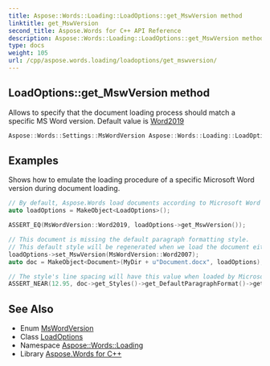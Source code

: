 ```yaml
---
title: Aspose::Words::Loading::LoadOptions::get_MswVersion method
linktitle: get_MswVersion
second_title: Aspose.Words for C++ API Reference
description: Aspose::Words::Loading::LoadOptions::get_MswVersion method. Allows to specify that the document loading process should match a specific MS Word version. Default value is Word2019 in C++.
type: docs
weight: 105
url: /cpp/aspose.words.loading/loadoptions/get_mswversion/
---
```

## LoadOptions::get_MswVersion method


Allows to specify that the document loading process should match a specific MS Word version. Default value is [Word2019](../../../aspose.words.settings/mswordversion/)

```cpp
Aspose::Words::Settings::MsWordVersion Aspose::Words::Loading::LoadOptions::get_MswVersion() const
```


## Examples



Shows how to emulate the loading procedure of a specific Microsoft Word version during document loading. 
```cpp
// By default, Aspose.Words load documents according to Microsoft Word 2019 specification.
auto loadOptions = MakeObject<LoadOptions>();

ASSERT_EQ(MsWordVersion::Word2019, loadOptions->get_MswVersion());

// This document is missing the default paragraph formatting style.
// This default style will be regenerated when we load the document either with Microsoft Word or Aspose.Words.
loadOptions->set_MswVersion(MsWordVersion::Word2007);
auto doc = MakeObject<Document>(MyDir + u"Document.docx", loadOptions);

// The style's line spacing will have this value when loaded by Microsoft Word 2007 specification.
ASSERT_NEAR(12.95, doc->get_Styles()->get_DefaultParagraphFormat()->get_LineSpacing(), 0.01);
```

## See Also

* Enum [MsWordVersion](../../../aspose.words.settings/mswordversion/)
* Class [LoadOptions](../)
* Namespace [Aspose::Words::Loading](../../)
* Library [Aspose.Words for C++](../../../)
